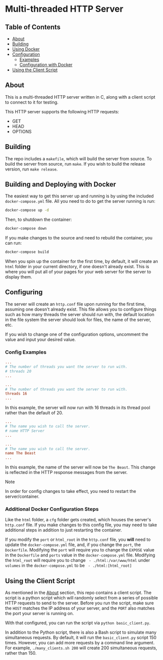 # Multi-threaded HTTP Server

## Table of Contents
  * [About](#about)
  * [Building](#building)
  * [Using Docker](#building-and-deploying-with-docker)
  * [Configuration](#configuring)
    * [Examples](#config-examples)
    * [Configuration with Docker](#additional-docker-configuration-steps)
  * [Using the Client Script](#using-the-client-script)

## About
This is a multi-threaded HTTP server written in C, along with a client
script to connect to it for testing. 

This HTTP server supports the following HTTP requests:
  * GET
  * HEAD
  * OPTIONS 

## Building
The repo includes a `makefile`, which will build the server from source.
To build the server from source, run `make`. If you wish to build the
release version, run `make release`.

## Building and Deploying with Docker
The easiest way to get this server up and running is by using the included
`docker-compose.yml` file. All you need to do to get the server running is
run:
```bash
docker-compose up -d
```
Then, to shutdown the container:
```bash
docker-compose down
```
If you make changes to the source and need to rebuild the container, you can
run:
```bash
docker-compose build
```
When you spin up the container for the first time, by default, it will create
an `html` folder in your current directory, if one doesn't already exist. This
is where you will put all of your pages for your web server for the server to
display them.

## Configuring
The server will create an `http.conf` file upon running for the first time,
assuming one doesn't already exist. This file allows you to configure things
such as how many threads the server should run with, the default location in
the file system the server should look for files, the name of the server, etc.

If you wish to change one of the configuration options, uncomment the value
and input your desired value.

### Config Examples
```conf
...
# The number of threads you want the server to run with.
# threads 20
...
```
```conf
...
# The number of threads you want the server to run with.
threads 16
...
```
In this example, the server will now run with 16 threads in its thread pool
rather than the default of 20.

```conf
...
# The name you wish to call the server.
# name HTTP Server
...
```
```conf
...
# The name you wish to call the server.
name The Beast
...
```
In this example, the name of the server will now be `The Beast`. This change
is reflected in the HTTP response messages from the server.

> [!NOTE]
> In order for config changes to take effect, you need to restart the
> server/container.

### Additional Docker Configuration Steps
Like the `html` folder, a `cfg` folder gets created, which houses the server's
`http.conf` file. If you make changes to this config file, you may need to 
take additional steps in addition to just restarting the container. 

If you modify the `port` or `html_root` in the `http.conf` file, you **will**
need to update the `docker-compose.yml` file, and, if you change the `port`,
the `Dockerfile`. Modifying the `port` will require you to change the
`EXPOSE` value in the `Dockerfile` and `ports` value in the 
`docker-compose.yml` file. Modifying the `html_root` will require you to
change ` - ./html:/var/www/html` under `volumes` in the `docker-compose.yml`
to be ` - ./html:[html_root]`

## Using the Client Script
As mentioned in the [About](#about) section, this repo contains a client
script. The script is a python script which will randomly select from a series
of possible HTTP requests to send to the server. Before you run the script,
make sure the `HOST` matches the IP address of your server, and the `PORT`
also matches the port your server is running on.

With that configured, you can run the script via `python basic_client.py`.

In addition to the Python script, there is also a Bash script to simulate many
simultaneous requests. By default, it will run the `basic_client.py` script
150 times. However, you can add more requests by a command line argument. 
For example, `./many_clients.sh 200` will create 200 simultaneous requests,
rather than 150.
